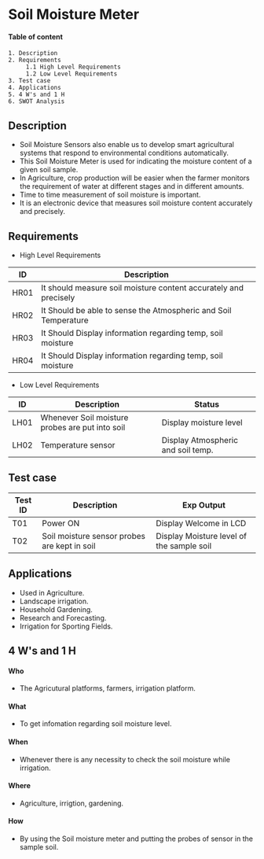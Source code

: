 # Soil Moisture Meter

####  Table of content
    1. Description
    2. Requirements
         1.1 High Level Requirements 
         1.2 Low Level Requirements
    3. Test case
    4. Applications
    5. 4 W's and 1 H
    6. SWOT Analysis
    
    
## Description
* Soil Moisture Sensors also enable us to develop smart agricultural systems that respond to environmental conditions automatically.
*	This Soil Moisture Meter is used for indicating the moisture content of a given soil sample.
*	In Agriculture, crop production will be easier when the farmer monitors the requirement of water at different stages and in different amounts. 
*	Time to time measurement of soil moisture is important.
*	It is an electronic device that measures soil moisture content accurately and precisely.




## Requirements

* High Level Requirements 

|ID|	Description|
| --- | --- |
|HR01	|It should measure soil moisture content accurately and precisely|
|HR02	|It Should be able to sense the Atmospheric and Soil Temperature|
|HR03	|It Should Display information regarding temp, soil moisture|
|HR04	|It Should Display information regarding temp, soil moisture|
	
* Low Level Requirements

|ID |           Description |          Status|
| --- | --- | --- |
|LH01	| Whenever Soil moisture probes are put into soil |  Display moisture level |
|LH02	| Temperature sensor                 |  Display Atmospheric and soil temp.  |

## Test case

|Test ID |	Description	| Exp Output|
| --- | --- | --- |
|T01|	Power ON	| Display Welcome in LCD|
|T02	|Soil moisture sensor probes are kept in soil |	Display Moisture level of the sample soil|


## Applications
* Used in Agriculture.
* Landscape irrigation.
* Household Gardening.
* Research and Forecasting.
* Irrigation for Sporting Fields.

## 4 W's and 1 H
#### Who
* The Agricutural platforms, farmers, irrigation platform.
#### What
* To get infomation regarding soil moisture level.
#### When
* Whenever there is any necessity to check the soil moisture while irrigation.
#### Where
* Agriculture, irrigtion, gardening.
#### How
* By using the Soil moisture meter and putting the probes of sensor in the sample soil.
